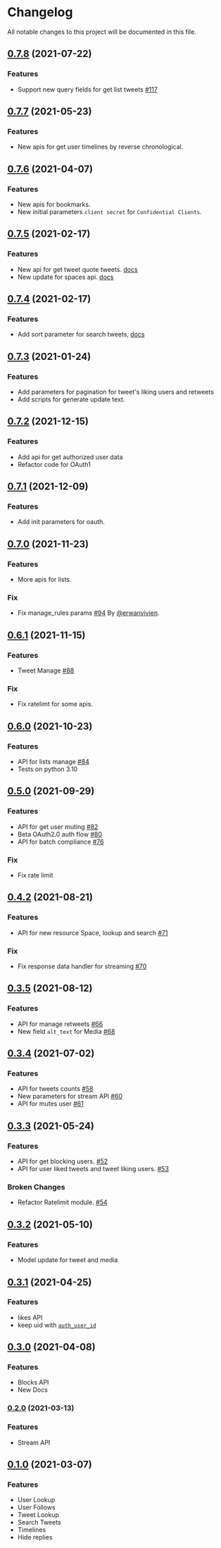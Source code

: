 # Changelog

All notable changes to this project will be documented in this file.

## [0.7.8](https://github.com/sns-sdks/python-twitter/v0.7.8) (2021-07-22)

### Features

- Support new query fields for get list tweets [#117](https://github.com/sns-sdks/python-twitter/issues/117)


## [0.7.7](https://github.com/sns-sdks/python-twitter/v0.7.7) (2021-05-23)

### Features

- New apis for get user timelines by reverse chronological.

## [0.7.6](https://github.com/sns-sdks/python-twitter/v0.7.6) (2021-04-07)

### Features

- New apis for bookmarks.
- New initial parameters `client secret` for `Confidential Clients`.

## [0.7.5](https://github.com/sns-sdks/python-twitter/v0.7.5) (2021-02-17)

### Features

- New api for get tweet quote tweets. [docs](https://twittercommunity.com/t/introducing-the-quote-tweets-lookup-endpoint-to-the-twitter-api-v2/168370)
- New update for spaces api. [docs](https://twittercommunity.com/t/bringing-tweets-shared-in-a-space-and-rsvp-count-to-the-spaces-endpoints/166746)

## [0.7.4](https://github.com/sns-sdks/python-twitter/v0.7.4) (2021-02-17)

### Features

- Add sort parameter for search tweets, [docs](https://twittercommunity.com/t/introducing-the-sort-order-parameter-for-search-endpoints-in-the-twitter-api-v2/166377)

## [0.7.3](https://github.com/sns-sdks/python-twitter/v0.7.3) (2021-01-24)

### Features

- Add parameters for pagination for tweet's liking users and retweets
- Add scripts for generate update text.

## [0.7.2](https://github.com/sns-sdks/python-twitter/v0.7.2) (2021-12-15)

### Features

- Add api for get authorized user data
- Refactor code for OAuth1

## [0.7.1](https://github.com/sns-sdks/python-twitter/v0.7.1) (2021-12-09)

### Features

- Add init parameters for oauth.

## [0.7.0](https://github.com/sns-sdks/python-twitter/v0.7.0) (2021-11-23)

### Features

- More apis for lists.

### Fix

- Fix manage_rules params [#94](https://github.com/sns-sdks/python-twitter/pull/94) By [@erwanvivien](https://github.com/erwanvivien).


## [0.6.1](https://github.com/sns-sdks/python-twitter/v0.6.1) (2021-11-15)

### Features

- Tweet Manage [#88](https://github.com/sns-sdks/python-twitter/issues/88)

### Fix

-  Fix ratelimt for some apis.


## [0.6.0](https://github.com/sns-sdks/python-twitter/v0.6.0) (2021-10-23)

### Features

- API for lists manage [#84](https://github.com/sns-sdks/python-twitter/issues/84)
- Tests on python 3.10

## [0.5.0](https://github.com/sns-sdks/python-twitter/v0.5.0) (2021-09-29)

### Features

- API for get user muting [#82](https://github.com/sns-sdks/python-twitter/issues/82)
- Beta OAuth2.0 auth flow [#80](https://github.com/sns-sdks/python-twitter/issues/80) 
- API for batch compliance [#76](https://github.com/sns-sdks/python-twitter/issues/76)

### Fix

- Fix rate limit 

## [0.4.2](https://github.com/sns-sdks/python-twitter/v0.4.2) (2021-08-21)

### Features

- API for new resource Space, lookup and search [#71](https://github.com/sns-sdks/python-twitter/issues/71)

### Fix

- Fix response data handler for streaming [#70](https://github.com/sns-sdks/python-twitter/issues/70)


## [0.3.5](https://github.com/sns-sdks/python-twitter/v0.3.5) (2021-08-12)

### Features

- API for manage retweets [#66](https://github.com/sns-sdks/python-twitter/issues/66)
- New field `alt_text` for Media [#68](https://github.com/sns-sdks/python-twitter/issues/68)


## [0.3.4](https://github.com/sns-sdks/python-twitter/v0.3.4) (2021-07-02)

### Features

- API for tweets counts [#58](https://github.com/sns-sdks/python-twitter/issues/58)
- New parameters for stream API [#60](https://github.com/sns-sdks/python-twitter/issues/60)
- API for mutes user [#61](https://github.com/sns-sdks/python-twitter/issues/61)


## [0.3.3](https://github.com/sns-sdks/python-twitter/v0.3.3) (2021-05-24)

### Features

- API for get blocking users.  [#52](https://github.com/sns-sdks/python-twitter/issues/52)
- API for user liked tweets and tweet liking users.  [#53](https://github.com/sns-sdks/python-twitter/issues/53)

### Broken Changes

- Refactor Ratelimit module.  [#54](https://github.com/sns-sdks/python-twitter/issues/54)


## [0.3.2](https://github.com/sns-sdks/python-twitter/v0.3.2) (2021-05-10)

### Features

- Model update for tweet and media


## [0.3.1](https://github.com/sns-sdks/python-twitter/v0.3.1) (2021-04-25)

### Features

- likes API
- keep uid with [`auth_user_id`](https://github.com/sns-sdks/python-twitter/pull/44)


## [0.3.0](https://github.com/sns-sdks/python-twitter/v0.3.0) (2021-04-08)

### Features

- Blocks API
- New Docs


### [0.2.0](https://github.com/sns-sdks/python-twitter/v0.2.0) (2021-03-13)

### Features

- Stream API


## [0.1.0](https://github.com/sns-sdks/python-twitter/v0.1.0) (2021-03-07)

### Features

- User Lookup
- User Follows
- Tweet Lookup
- Search Tweets
- Timelines
- Hide replies
